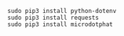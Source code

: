 `sudo pip3 install python-dotenv`  
`sudo pip3 install requests`  
`sudo pip3 install microdotphat`  
